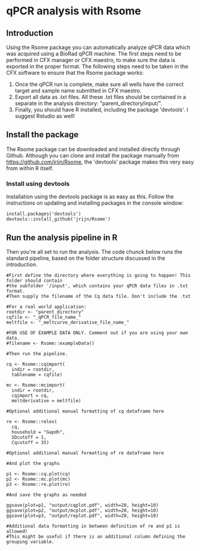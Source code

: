 # qPCR analysis with Rsome

## Introduction
Using the Rsome package you can automatically analyze qPCR data which was acquired using a BioRad qPCR machine. The first steps need to be performed in CFX manager or CFX maestro, to make sure the data is exported in the proper format. The following steps need to be taken in the CFX software to ensure that the Rsome package works:

1. Once the qPCR run is complete, make sure all wells have the correct target and sample name submitted in CFX maestro.
2. Export all data as .txt files. All these .txt files should be contained in a separate in the analysis directory: "parent_directory/input/".
3. Finally, you should have R installed, including the package 'devtools'. I suggest Rstudio as well! 


## Install the package

The Rsome package can be downloaded and installed directly through Github. Although you can clone and install the package manually from https://github.com/jrijn/Rsome, the 'devtools' package makes this very easy from within R itself.

### Install using devtools
Installation using the devtools package is as easy as this. Follow the instructions on updating and installing packages in the console window:

```{r warning=FALSE, eval=FALSE}
install.packages('devtools')
devtools::install_github('jrijn/Rsome')
```

## Run the analysis pipeline in R

Then you're all set to run the analysis. The code chunck below runs the standard pipeline, based on the folder structure discussed in the introduction.  

 
```{r eval=FALSE}
#First define the directory where everything is going to happen! This folder should contain 
#the subfolder '/input', which contains your qPCR data files in .txt format.
#Then supply the filename of the Cq data file. Don't include the .txt

#For a real world application:
rootdir <- "parent_directory"
cqfile <- "_qPCR_file_name_"
meltfile <- "_meltcurve_derivative_file_name_"

#FOR USE OF EXAMPLE DATA ONLY. Comment out if you are using your own data.
#filename <- Rsome::exampleData()

#Then run the pipeline.

cq <- Rsome::cqimport(
  indir = rootdir, 
  tablename = cqfile)

mc <- Rsome::mcimport(
  indir = rootdir,
  cqimport = cq, 
  meltderivative = meltfile)

#Optional additional manual formatting of cq dataframe here

re <- Rsome::relex(
  cq, 
  household = "Gapdh",
  SDcutoff = 1,
  Cqcutoff = 35)
  
#Optional additional manual formatting of re dataframe here

#And plot the graphs

p1 <- Rsome::cq.plot(cq)
p2 <- Rsome::mc.plot(mc)
p3 <- Rsome::re.plot(re)

#And save the graphs as needed

ggsave(plot=p1, "output/cqplot.pdf", width=20, height=10)
ggsave(plot=p2, "output/mcplot.pdf", width=20, height=10)
ggsave(plot=p3, "output/replot.pdf", width=20, height=10)

#Additional data formatting in between definition of re and p1 is allowed!
#This might be useful if there is an additional column defining the grouping variable.

```
